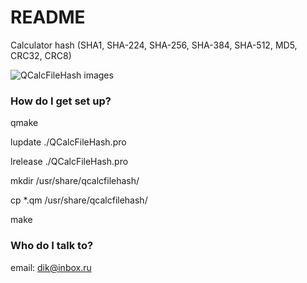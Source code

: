 # README #
Calculator hash (SHA1, SHA-224, SHA-256, SHA-384, SHA-512, MD5, CRC32, CRC8)

![QCalcFileHash images](http://dansoft.krasnokamensk.ru/data/1018/qcalcfilehash.png)


### How do I get set up? ###
qmake

lupdate ./QCalcFileHash.pro

lrelease ./QCalcFileHash.pro

mkdir /usr/share/qcalcfilehash/

cp *.qm /usr/share/qcalcfilehash/

make

### Who do I talk to? ###
email: dik@inbox.ru
